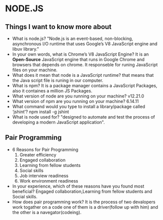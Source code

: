 # NODE.JS

## Things I want to know more about

- What is node.js?
    "Node.js is an event-based, non-blocking, asynchronous I/O runtime that uses Google’s V8 JavaScript engine and libuv library."
- In your own words, what is Chrome’s V8 JavaScript Engine?
    It is an **Open-Source** JavaScript engine that runs in Google Chrome and browsers that depends on chrome. It responseble for runing JavaScript files on your machine.
- What does it mean that node is a JavaScript runtime?
    that means that the Java script file is runing in our computer.
- What is npm?
    It is a package manager contains a JavaScript Packages, also it containes a million JS Packages.
- What version of node are you running on your machine?
    v12.21.0
- What version of npm are you running on your machine?
    6.14.11
- What command would you type to install a library/package called ‘jshint’?
    npm install -g jshint
- What is node used for?
    "designed to automate and test the process of developing a modern JavaScript application".

## Pair Programming

- 6 Reasons for Pair Programming
    1. Greater efficiency
    2. Engaged collaboration
    3. Learning from fellow students
    4. Social skills
    5. Job interview readiness
    6. Work environment readiness
- In your experience, which of these reasons have you found most beneficial?
    Engaged collaboration,Learning from fellow students and Social skills.
- How does pair programming work?
    It is the process of two devalopers work togather on a code one of them is a driver(follow up with him) and the other is a navegator(codeing).
